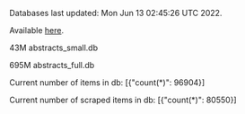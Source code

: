 Databases last updated: Mon Jun 13 02:45:26 UTC 2022. 

Available [here](https://github.com/cbeauhilton/ash-db/releases).


43M	abstracts_small.db

695M	abstracts_full.db

Current number of items in db:
[{"count(*)": 96904}]

Current number of scraped items in db:
[{"count(*)": 80550}]
